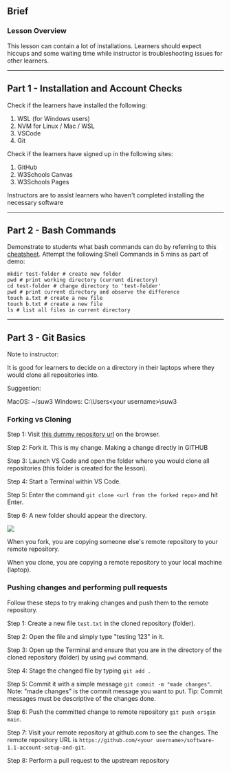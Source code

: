 ## Brief

### Lesson Overview

This lesson can contain a lot of installations. Learners should expect hiccups and some waiting time while instructor is troubleshooting issues for other learners.

---

## Part 1 - Installation and Account Checks

Check if the learners have installed the following:
1. WSL (for Windows users)
2. NVM for Linux / Mac / WSL
3. VSCode
4. Git

Check if the learners have signed up in the following sites:
1. GitHub
2. W3Schools Canvas
3. W3Schools Pages

Instructors are to assist learners who haven't completed installing the necessary software

---

## Part 2 - Bash Commands

Demonstrate to students what bash commands can do by referring to this [cheatsheet](https://www.educative.io/blog/bash-shell-command-cheat-sheet). Attempt the following Shell Commands in 5 mins as part of demo:
```
mkdir test-folder # create new folder
pwd # print working directory (current directory)
cd test-folder # change directory to 'test-folder'
pwd # print current directory and observe the difference
touch a.txt # create a new file
touch b.txt # create a new file
ls # list all files in current directory
```

---

## Part 3 - Git Basics

Note to instructor: 

It is good for learners to decide on a directory in their laptops where they would clone all repositories into.

Suggestion:

MacOS: ~/suw3
Windows: C:\Users\<your username>\suw3

### Forking vs Cloning
Step 1: Visit [this dummy repository url]() on the browser.

Step 2: Fork it. This is my change. Making a change directly in GITHUB

Step 3: Launch VS Code and open the folder where you would clone all repositories (this folder is created for the lesson).

Step 4: Start a Terminal within VS Code.

Step 5: Enter the command `git clone <url from the forked repo>` and hit Enter.

Step 6: A new folder should appear the directory.

<img src="./assets/clone-vs-fork.png" />

When you fork, you are copying someone else's remote repository to your remote repository.

When you clone, you are copying a remote repository to your local machine (laptop).

### Pushing changes and performing pull requests

Follow these steps to try making changes and push them to the remote repository.

Step 1: Create a new file `test.txt` in the cloned repository (folder). 

Step 2: Open the file and simply type "testing 123" in it.

Step 3: Open up the Terminal and ensure that you are in the directory of the cloned repository (folder) by using `pwd` command.

Step 4: Stage the changed file by typing `git add .`

Step 5: Commit it with a simple message `git commit -m "made changes"`.
Note: "made changes" is the commit message you want to put. 
Tip: Commit messages must be descriptive of the changes done.

Step 6: Push the committed change to remote repository `git push origin main`.

Step 7: Visit your remote repository at github.com to see the changes. The remote repository URL is `https://github.com/<your username>/software-1.1-account-setup-and-git`.

Step 8: Perform a pull request to the upstream repository
